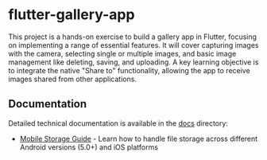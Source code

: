 # flutter-gallery-app
This project is a hands-on exercise to build a gallery app in Flutter, focusing on implementing a range of essential features. It will cover capturing images with the camera, selecting single or multiple images, and basic image management like deleting, saving, and uploading. A key learning objective is to integrate the native "Share to" functionality, allowing the app to receive images shared from other applications.

## Documentation

Detailed technical documentation is available in the [docs](./docs) directory:

- [Mobile Storage Guide](./docs/mobile_storage_guide.md) - Learn how to handle file storage across different Android versions (5.0+) and iOS platforms
